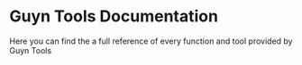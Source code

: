# Guyn Tools Documentation

Here you can find the a full reference of every function and tool provided by Guyn Tools
